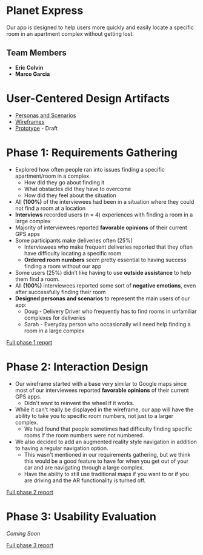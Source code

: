 # Planet Express

Our app is designed to help users more quickly and easily locate a specific room in an apartment complex without getting lost.

## Team Members

* **Eric Colvin**
* **Marco Garcia**

# User-Centered Design Artifacts

* [Personas and Scenarios](personas-scenarios.md)
* [Wireframes](phase2/Wireframe-431W.pdf)
* [Prototype](https://xd.adobe.com/view/93ab9a28-9d16-431e-8127-f87fa40ad80f-c6f8/) - Draft

# Phase 1: Requirements Gathering

* Explored how often people ran into issues finding a specific apartment/room in a complex
  * How did they go about finding it
  * What obstacles did they have to overcome
  * How did they feel about the situation
* All **(100%)** of the interviewees had been in a situation where they could not find a room at a location
* **Interviews** recorded users (n = 4) experiences with finding a room in a large complex
* Majority of interviewees reported **favorable opinions** of their current GPS apps
* Some participants make deliveries often (25%)
  * Interviewees who make frequent deliveries reported that they often have difficulty locating a specific room 
  * **Ordered room numbers** seem pretty essential to having success finding a room without our app
* Some users (25%) didn’t like having to use **outside assistance** to help them find a room.
* All **(100%)** interviewees reported some sort of **negative emotions**, even after successfully finding their room
* **Designed personas and scenarios** to represent the main users of our app:
  * Doug - Delivery Driver who frequently has to find rooms in unfamiliar complexes for deliveries
  * Sarah - Everyday person who occasionally will need help finding a room in a large complex


[Full phase 1 report](phase1/)

# Phase 2: Interaction Design

* Our wireframe started with a base very similar to Google maps since most of our interviewees reported **favorable opinions** of their current GPS apps.
  * Didn't want to reinvent the wheel if it works.
* While it can't really be displayed in the wireframe, our app will have the ability to take you to specific room numbers, not just to a larger complex.
  * We had found that people sometimes had difficulty finding specific rooms if the room numbers were not numbered.
* We also decided to add an augmented reality style navigation in addition to having a regular navigation option.
  * This wasn't mentioned in our requirements gathering, but we think this would be a good feature to have for when you get out of your car and are navigating through a large complex.
  * Have the ability to still use traditional maps if you want to or if you are driving and the AR functionality is turned off.

[Full phase 2 report](phase2/)

# Phase 3: Usability Evaluation

*Coming Soon*

[Full phase 3 report](phase3/)
